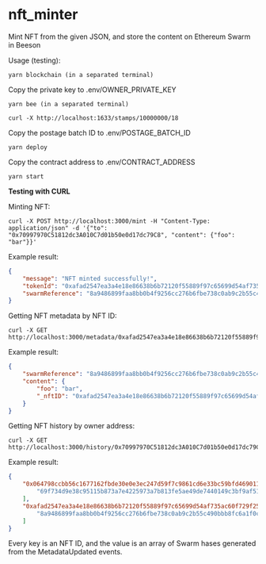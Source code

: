 # nft_minter
Mint NFT from the given JSON, and store the content on Ethereum Swarm in Beeson

Usage (testing):

```
yarn blockchain (in a separated terminal)
```

Copy the private key to .env/OWNER_PRIVATE_KEY

```
yarn bee (in a separated terminal)
```

```
curl -X http://localhost:1633/stamps/10000000/18
```

Copy the postage batch ID to .env/POSTAGE_BATCH_ID

```
yarn deploy
```

Copy the contract address to .env/CONTRACT_ADDRESS

```
yarn start
```

**Testing with CURL**

Minting NFT:

```
curl -X POST http://localhost:3000/mint -H "Content-Type: application/json" -d '{"to": "0x70997970C51812dc3A010C7d01b50e0d17dc79C8", "content": {"foo": "bar"}}'
```

Example result:

```json
{
    "message": "NFT minted successfully!",
    "tokenId": "0xafad2547ea3a4e18e86638b6b72120f55889f97c65699d54af735ac60f729f25",
    "swarmReference": "8a9486899faa8bb0b4f9256cc276b6fbe738c0ab9c2b55c490bbb8fc6a1f0c1e"
}
```

Getting NFT metadata by NFT ID:

```
curl -X GET http://localhost:3000/metadata/0xafad2547ea3a4e18e86638b6b72120f55889f97c65699d54af735ac60f729f25
```

Example result:

```json
{
    "swarmReference": "8a9486899faa8bb0b4f9256cc276b6fbe738c0ab9c2b55c490bbb8fc6a1f0c1e",
    "content": {
        "foo": "bar",
        "_nftID": "0xafad2547ea3a4e18e86638b6b72120f55889f97c65699d54af735ac60f729f25"
    }
}
```

Getting NFT history by owner address:

```
curl -X GET http://localhost:3000/history/0x70997970C51812dc3A010C7d01b50e0d17dc79C8
```

Example result:

```json
{
    "0x064798ccbb56c1677162fbde30e0e3ec247d59f7c9861cd6e33bc59bfd469011": [
        "69f734d9e38c95115b873a7e4225973a7b813fe5ae49de7440149c3bf9af51cb"
    ],
    "0xafad2547ea3a4e18e86638b6b72120f55889f97c65699d54af735ac60f729f25": [
        "8a9486899faa8bb0b4f9256cc276b6fbe738c0ab9c2b55c490bbb8fc6a1f0c1e"
    ]
}
```

Every key is an NFT ID, and the value is an array of Swarm hases generated from the MetadataUpdated events.